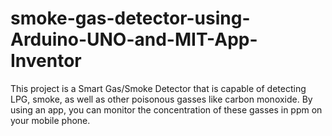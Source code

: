 # smoke-gas-detector-using-Arduino-UNO-and-MIT-App-Inventor
This project is a Smart Gas/Smoke Detector that  is capable of detecting LPG, smoke, as well as other  poisonous gasses like carbon monoxide. By using  an app, you can monitor the concentration of these  gasses in ppm on your mobile phone.
